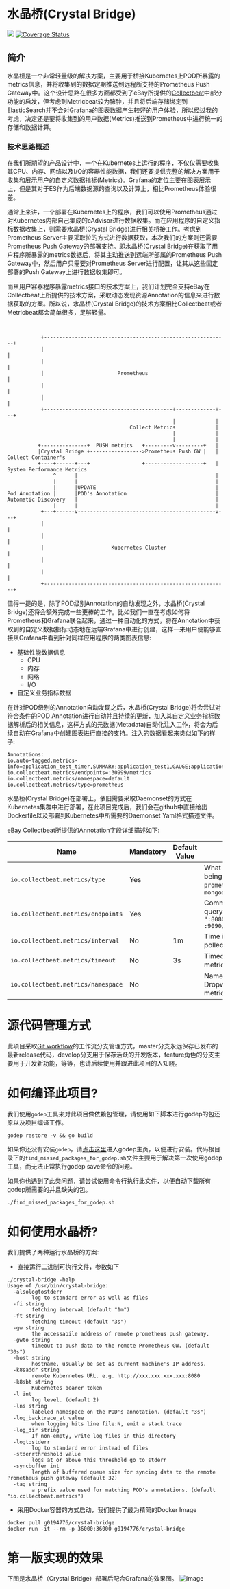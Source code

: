 # 水晶桥(Crystal Bridge)

![](https://travis-ci.org/gridsum/crystal-bridge.svg?branch=master) [![Coverage Status](https://coveralls.io/repos/github/gridsum/crystal-bridge/badge.svg?branch=master)](https://coveralls.io/github/gridsum/crystal-bridge?branch=master)

## 简介
水晶桥是一个非常轻量级的解决方案，主要用于桥接Kubernetes上POD所暴露的metrics信息，并将收集到的数据定期推送到远程所支持的Prometheus Push Gateway中。这个设计思路在很多方面都受到了eBay所提供的[Collectbeat](https://github.com/eBay/collectbeat)中部分功能的启发，但考虑到Metricbeat较为臃肿，并且将后端存储绑定到ElasticSearch并不会对Grafana的图表数据产生较好的用户体验，所以经过我的考虑，决定还是要将收集到的用户数据(Metrics)推送到Prometheus中进行统一的存储和数据计算。

### 技术思路概述
在我们所期望的产品设计中，一个在Kubernetes上运行的程序，不仅仅需要收集其CPU、内存、网络以及I/O的容器性能数据，我们还要提供完整的解决方案用于收集和展示用户的自定义数据指标(Metrics)。Grafana的定位主要在图表展示上，但是其对于ES作为后端数据源的查询以及计算上，相比Prometheus体验很差。

通常上来讲，一个部署在Kubernetes上的程序，我们可以使用Prometheus通过对Kubernetes内部自己集成的cAdvisor进行数据收集。而在应用程序的自定义指标数据收集上，则需要水晶桥(Crystal Bridge)进行相关桥接工作。考虑到Prometheus Server主要采取拉的方式进行数据获取，本次我们的方案则还需要Prometheus Push Gateway的部署支持。即水晶桥(Crystal Bridge)在获取了用户程序所暴露的metrics数据后，将其主动推送到远端所部属的Prometheus Push Gateway中，然后用户只需要对Prometheus Server进行配置，让其从这些固定部署的Push Gateway上进行数据收集即可。

而从用户容器程序暴露metrics接口的技术方案上，我们计划完全支持eBay在Collectbeat上所提供的技术方案，采取动态发现资源Annotation的信息来进行数据获取的方案。所以说，水晶桥(Crystal Bridge)的技术方案相比Collectbeat或者Metricbeat都会简单很多，足够轻量。


```text


           +------------------------------------------------------------+
           |                                                            |
           |                                                            |
           |                        Prometheus                          |
           |                                                            |
           |                                                            |
           +------------------------------------------+-------------+---+
                                                      |             |
                                        Collect Metrics             |
                                                      |             |
                                                      |             |
          +---------------+  PUSH metrics   +---------v---------+   |
          |Crystal Bridge +----------------->Prometheus Push GW |   | Collect Container's
          +----+------+---+                 +-------------------+   | System Performance Metrics
               ^      |                                             |
               |      |                                             |
               |      |UPDATE                                       |
Pod Annotation |      |POD's Annotation                             |
Automatic Discovery   |                                             |
               |      |                                             |
           +---+------v---------------------------------------------v---+
           |                                                            |
           |                                                            |
           |                      Kubernetes Cluster                    |
           |                                                            |
           |                                                            |
           +------------------------------------------------------------+

```

值得一提的是，除了POD级别Annotation的自动发现之外，水晶桥(Crystal Bridge)还将会额外完成一些更棒的工作。比如我们一直在考虑如何将Prometheus和Grafana联合起来，通过一种自动化的方式，将在Annotation中获取到的自定义数据指标动态地在远端Grafana中进行创建，这样一来用户便能够直接从Grafana中看到针对同样应用程序的两类图表信息:
- 基础性能数据信息
  - CPU
  - 内存
  - 网络
  - I/O
- 自定义业务指标数据

在针对POD级别的Annotation自动发现之后，水晶桥(Crystal Bridge)将会尝试对符合条件的POD Annotation进行自动并且持续的更新，加入其自定义业务指标数据解析后的相关信息，这样方式的元数据(Metadata)自动化注入工作，将会为后续自动在Grafana中创建图表进行直接的支持。注入的数据看起来类似如下的样子:

```text
Annotations:
io.auto-tagged.metrics-info=application_test_timer,SUMMARY;application_test1,GAUGE;application_test2,GAUGE;application_test3,GAUGE;application_test_histogram,SUMMARY;
io.collectbeat.metrics/endpoints=:30999/metrics
io.collectbeat.metrics/namespace=default
io.collectbeat.metrics/type=prometheus
```

水晶桥(Crystal Bridge)在部署上，依旧需要采取Daemonset的方式在Kubernetes集群中进行部署，在此项目完成后，我们会在github中直接给出Dockerfile以及部署到Kubernetes中所需要的Daemonset Yaml格式描述文件。

eBay Collectbeat所提供的Annotation字段详细描述如下:

  Name | Mandatory | Default Value | Description
  --- | --- | --- | ---
  `io.collectbeat.metrics/type` | Yes|  | What the format of the metrics being exposed is. Ex: `prometheus`, `dropwizard`, `mongodb`
  `io.collectbeat.metrics/endpoints` | Yes | | Comma separated locations to query the metrics from. Ex: `":8080/metrics, :9090/metrics"`
  `io.collectbeat.metrics/interval` | No | 1m | Time interval for metrics to be polled. Ex: `10m`, `1m`, `10s`
  `io.collectbeat.metrics/timeout` | No | 3s | Timeout duration for polling metrics. Ex: `10s`, `1m`
`io.collectbeat.metrics/namespace` | No | | Namespace to be provided for Dropwizard/Prometheus/HTTP metricsets.

# 源代码管理方式
此项目采取[Git workflow](https://www.atlassian.com/git/tutorials/comparing-workflows/gitflow-workflow)的工作流分支管理方式，master分支永远保存已发布的最新release代码，develop分支用于保存活跃的开发版本，feature角色的分支主要用于开发新功能，等等，也请后续使用并跟进此项目的人知晓。

# 如何编译此项目?
我们使用`godep`工具来对此项目做依赖包管理，请使用如下脚本进行godep的包还原以及项目编译工作。

```shell
godep restore -v && go build
```

如果你还没有安装`godep`，请[点击这里](https://github.com/tools/godep)进入godep主页，以便进行安装。代码根目录下的`find_missed_packages_for_godep.sh`文件主要用于解决第一次使用godep工具，而无法正常执行godep save命令的问题。

如果你也遇到了此类问题，请尝试使用命令行执行此文件，以便自动下载所有godep所需要的并且缺失的包。
```shell
./find_missed_packages_for_godep.sh
```

# 如何使用水晶桥?
我们提供了两种运行水晶桥的方案:
- 直接运行二进制可执行文件，参数如下

```shell
./crystal-bridge -help
Usage of /usr/bin/crystal-bridge:
  -alsologtostderr
    	log to standard error as well as files
  -fi string
    	fetching interval (default "1m")
  -ft string
    	fetching timeout (default "3s")
  -gw string
    	the accessabile address of remote prometheus push gateway.
  -gwto string
    	timeout to push data to the remote Prometheus GW. (default "30s")
  -host string
    	hostname, usually be set as current machine's IP address.
  -k8saddr string
    	remote Kubernetes URL. e.g. http://xxx.xxx.xxx.xxx:8080
  -k8sbt string
    	Kubernetes bearer token
  -l int
    	log level. (default 2)
  -lns string
    	labeled namespace on the POD's annotation. (default "3s")
  -log_backtrace_at value
    	when logging hits line file:N, emit a stack trace
  -log_dir string
    	If non-empty, write log files in this directory
  -logtostderr
    	log to standard error instead of files
  -stderrthreshold value
    	logs at or above this threshold go to stderr
  -syncbuffer int
    	length of buffered queue size for syncing data to the remote Prometheus push gateway (default 32)
  -tag string
    	a prefix value used for matching POD's annotations. (default "io.collectbeat.metrics")
```

- 采用Docker容器的方式启动，我们提供了最为精简的Docker Image

```shell
docker pull g0194776/crystal-bridge
docker run -it --rm -p 36000:36000 g0194776/crystal-bridge
```

# 第一版实现的效果
下图是水晶桥（Crystal Bridge）部署后配合Grafana的效果图。
![image](https://github.com/gridsum/crystal-bridge/blob/master/final.png) 

